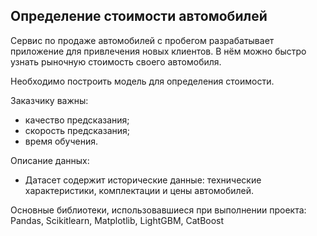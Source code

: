 ## Определение стоимости автомобилей
Сервис по продаже автомобилей с пробегом разрабатывает приложение для привлечения новых клиентов. В нём можно быстро узнать рыночную стоимость своего автомобиля.

Необходимо построить модель для определения стоимости.

Заказчику важны:
- качество предсказания;
- скорость предсказания;
- время обучения.

Описание данных:
- Датасет содержит исторические данные: технические характеристики, комплектации и цены автомобилей.

Основные библиотеки, использовавшиеся при выполнении проекта: Pandas, Scikitlearn, Matplotlib, LightGBM, CatBoost 
